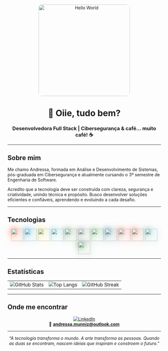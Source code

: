 <div align="center">

<img src="https://media1.tenor.com/m/kjXMU4dl8lAAAAAC/hello-world.gif" alt="Hello World" width="300" style="border-radius: 12px;"/>

# 👋 Oiie, tudo bem?  
### Desenvolvedora Full Stack | Cibersegurança & café... muito café! ☕  

</div>

---

## Sobre mim  

Me chamo Andressa, formada em Análise e Desenvolvimento de Sistemas, pós-graduada em Cibersegurança e atualmente cursando o 3º semestre de Engenharia de Software.

Acredito que a tecnologia deve ser construída com clareza, segurança e criatividade, unindo técnica e propósito. Busco desenvolver soluções eficientes e confiáveis, aprendendo e evoluindo a cada desafio. 

---

## Tecnologias  

<div align="center">

<p>
  <!-- Front-end -->
  <img src="https://cdn.jsdelivr.net/gh/devicons/devicon/icons/html5/html5-original.svg" width="40" height="40" style="filter: drop-shadow(0 0 10px #ff4500);" />
  <img src="https://cdn.jsdelivr.net/gh/devicons/devicon/icons/css3/css3-original.svg" width="40" height="40" style="filter: drop-shadow(0 0 10px #00aaff);" />
  <img src="https://cdn.jsdelivr.net/gh/devicons/devicon/icons/javascript/javascript-original.svg" width="40" height="40" style="filter: drop-shadow(0 0 10px #f7df1e);" />
  <img src="https://cdn.jsdelivr.net/gh/devicons/devicon/icons/react/react-original.svg" width="40" height="40" style="filter: drop-shadow(0 0 10px #61dafb);" />
  
  <!-- Back-end -->
  <img src="https://cdn.jsdelivr.net/gh/devicons/devicon/icons/nodejs/nodejs-original.svg" width="40" height="40" style="filter: drop-shadow(0 0 10px #3c873a);" />
  <img src="https://cdn.jsdelivr.net/gh/devicons/devicon/icons/express/express-original.svg" width="40" height="40" style="filter: drop-shadow(0 0 10px #808080);" />
  
  <!-- Banco de Dados -->
  <img src="https://cdn.jsdelivr.net/gh/devicons/devicon/icons/mongodb/mongodb-original.svg" width="40" height="40" style="filter: drop-shadow(0 0 10px #4db33d);" />
  <img src="https://cdn.jsdelivr.net/gh/devicons/devicon/icons/mysql/mysql-original.svg" width="40" height="40" style="filter: drop-shadow(0 0 10px #00618a);" />
  
  <!-- Outros -->
  <img src="https://cdn.jsdelivr.net/gh/devicons/devicon/icons/git/git-original.svg" width="40" height="40" style="filter: drop-shadow(0 0 10px #e44c30);" />
  <img src="https://cdn.jsdelivr.net/gh/devicons/devicon/icons/figma/figma-original.svg" width="40" height="40" style="filter: drop-shadow(0 0 10px #f24e1e);" />
  <img src="https://cdn.jsdelivr.net/gh/devicons/devicon/icons/tailwindcss/tailwindcss-plain.svg" width="40" height="40" style="filter: drop-shadow(0 0 10px #38b2ac);" />
  <img src="https://cdn.jsdelivr.net/gh/devicons/devicon/icons/socketio/socketio-original.svg" width="40" height="40" style="filter: drop-shadow(0 0 10px #2e7d32);" />
</p>

</div>

---

## Estatísticas  

<div align="center">

<table>
  <tr>
    <td>
      <img src="https://github-readme-stats.vercel.app/api?username=Munnizdev&show_icons=true&theme=radical&hide_border=true" alt="GitHub Stats" />
    </td>
    <td>
      <img src="https://github-readme-stats.vercel.app/api/top-langs/?username=Munnizdev&layout=compact&theme=radical&hide_border=true" alt="Top Langs" />
    </td>
    <td>
      <img src="https://streak-stats.demolab.com?user=Munnizdev&theme=radical&hide_border=true" alt="GitHub Streak" />
    </td>
  </tr>
</table>

</div>


---

## Onde me encontrar  

<div align="center">

[![LinkedIn](https://img.shields.io/badge/LinkedIn-0A66C2?style=for-the-badge&logo=linkedin&logoColor=white)](https://www.linkedin.com/in/andressa-muniz-2a7714146/)  
📩 **andressa.munniz@outlook.com**  

</div>

---

<p align="center">
  <em>“A tecnologia transforma o mundo. A arte transforma as pessoas. Quando as duas se encontram, nascem ideias que inspiram e constroem o futuro.”</em>  
</p>
